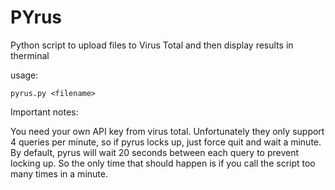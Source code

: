 # PYrus
Python script to upload files to Virus Total and then display results in therminal

usage:

```
pyrus.py <filename>
```

Important notes: 

You need your own API key from virus total. Unfortunately they only support 4 queries per minute, so if pyrus locks up, just force quit and wait a minute. By default, pyrus will wait 20 seconds between each query to prevent locking up. So the only time that should happen is if you call the script too many times in a minute.
